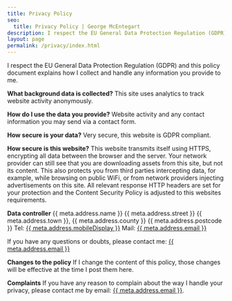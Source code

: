 ```yaml
---
title: Privacy Policy
seo:
  title: Privacy Policy | George McEntegart
description: I respect the EU General Data Protection Regulation (GDPR). This policy document explains how I collect and handle any information you provide to me.
layout: page
permalink: /privacy/index.html
---
```


I respect the EU General Data Protection Regulation (GDPR) and this policy document explains how I collect and handle any information you provide to me.

**What background data is collected?**
This site uses analytics to track website activity anonymously.

**How do I use the data you provide?**
Website activity and any contact information you may send via a contact form.

**How secure is your data?**
Very secure, this website is GDPR compliant.

**How secure is this website?**
This website transmits itself using HTTPS, encrypting all data between the browser and the server. Your network provider can still see that you are downloading assets from this site, but not its content. This also protects you from third parties intercepting data, for example, while browsing on public WiFi, or from network providers injecting advertisements on this site. All relevant response HTTP headers are set for your protection and the Content Security Policy is adjusted to this websites requirements.

**Data controller**
{{ meta.address.name }}
{{ meta.address.street }}
{{ meta.address.town }}, {{ meta.address.county }}
{{ meta.address.postcode }}
Tel: <a href="tel:{{ meta.address.mobileCall }}">{{ meta.address.mobileDisplay }}</a>
Mail: <a href="mailto:{{ meta.address.email }}">{{ meta.address.email }}</a>

If you have any questions or doubts, please contact me: <a href="mailto:{{ meta.address.email }}">{{ meta.address.email }}</a>

**Changes to the policy**
If I change the content of this policy, those changes will be effective at the time I post them here.

**Complaints**
If you have any reason to complain about the way I handle your privacy, please contact me by email: <a href="mailto:{{ meta.address.email }}">{{ meta.address.email }}</a>.
